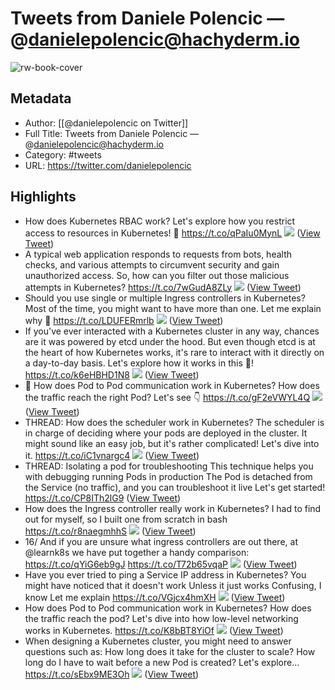 # Tweets from Daniele Polencic — @danielepolencic@hachyderm.io

![rw-book-cover](https://pbs.twimg.com/profile_images/539085612402221056/5T4TaHaC.png)

## Metadata
- Author: [[@danielepolencic on Twitter]]
- Full Title: Tweets from Daniele Polencic — @danielepolencic@hachyderm.io
- Category: #tweets
- URL: https://twitter.com/danielepolencic

## Highlights
- How does Kubernetes RBAC work?
  Let's explore how you restrict access to resources in Kubernetes!
  🧵 https://t.co/qPaIu0MynL
  ![](https://pbs.twimg.com/media/FTc_RHPX0AAQIn6.jpg) ([View Tweet](https://twitter.com/danielepolencic/status/1528760163959808005))
- A typical web application responds to requests from bots, health checks, and various attempts to circumvent security and gain unauthorized access.
  So, how can you filter out those malicious attempts in Kubernetes? https://t.co/7wGudA8ZLy
  ![](https://pbs.twimg.com/media/FN-PFxFVkAAtWFG.png) ([View Tweet](https://twitter.com/danielepolencic/status/1504078255355138054))
- Should you use single or multiple Ingress controllers in Kubernetes?
  Most of the time, you might want to have more than one.
  Let me explain why 🧵 https://t.co/LDUFERmrlb
  ![](https://pbs.twimg.com/media/FNZubw5VUAAWGUJ.jpg) ([View Tweet](https://twitter.com/danielepolencic/status/1501509043688329218))
- If you've ever interacted with a Kubernetes cluster in any way, chances are it was powered by etcd under the hood.
  But even though etcd is at the heart of how Kubernetes works, it's rare to interact with it directly on a day-to-day basis.
  Let's explore how it works in this 🧵! https://t.co/k6eHBHD1N8
  ![](https://pbs.twimg.com/media/FLjrS1_UUAA5J3R.png) ([View Tweet](https://twitter.com/danielepolencic/status/1493202024904597508))
- 🧵 How does Pod to Pod communication work in Kubernetes?
  How does the traffic reach the right Pod?
  Let's see 👇 https://t.co/gF2eVWYL4Q
  ![](https://pbs.twimg.com/media/FKbdG3zVIAQ9iIm.png) ([View Tweet](https://twitter.com/danielepolencic/status/1488119972463218690))
- THREAD: How does the scheduler work in Kubernetes?
  The scheduler is in charge of deciding where your pods are deployed in the cluster.
  It might sound like an easy job, but it's rather complicated!
  Let's dive into it. https://t.co/iC1vnargc4
  ![](https://pbs.twimg.com/media/EirTNfWWAAEVeMm.jpg) ([View Tweet](https://twitter.com/danielepolencic/status/1309090938673868801))
- THREAD: Isolating a pod for troubleshooting
  This technique helps you with debugging running Pods in production
  The Pod is detached from the Service (no traffic), and you can troubleshoot it live
  Let's get started! https://t.co/CP8ITh2lG9 ([View Tweet](https://twitter.com/danielepolencic/status/1612421361011400705))
- How does the Ingress controller really work in Kubernetes?
  I had to find out for myself, so I built one from scratch in bash https://t.co/r8naegmhhS
  ![](https://pbs.twimg.com/media/Fml29WxWQAEjRUR.png) ([View Tweet](https://twitter.com/danielepolencic/status/1614952739833790464))
- 16/
  And if you are unsure what ingress controllers are out there, at @learnk8s we have put together a handy comparison:
  https://t.co/qYiG6eb9gJ https://t.co/T72b65vqaP
  ![](https://pbs.twimg.com/media/Fml3NN4WQAEspXk.png) ([View Tweet](https://twitter.com/danielepolencic/status/1614953012853628928))
- Have you ever tried to ping a Service IP address in Kubernetes?
  You might have noticed that it doesn't work
  Unless it just works
  Confusing, I know
  Let me explain https://t.co/VGjcx4hmXH
  ![](https://pbs.twimg.com/media/FnJ9jqwWYAENqRp.png) ([View Tweet](https://twitter.com/danielepolencic/status/1617493269939642368))
- How does Pod to Pod communication work in Kubernetes?
  How does the traffic reach the pod?
  Let's dive into how low-level networking works in Kubernetes. https://t.co/K8bBT8YiOf
  ![](https://pbs.twimg.com/media/Fvmpo7aakAA4mDb.png) ([View Tweet](https://twitter.com/danielepolencic/status/1655540892365889538))
- When designing a Kubernetes cluster, you might need to answer questions such as:
  How long does it take for the cluster to scale?
  How long do I have to wait before a new Pod is created?
  Let's explore... https://t.co/sEbx9ME3Oh
  ![](https://pbs.twimg.com/media/F6Y-O1DacAASIIJ.png) ([View Tweet](https://twitter.com/danielepolencic/status/1704118232154845474))
